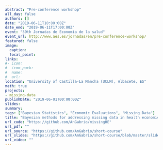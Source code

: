```yaml
---
abstract: "Pre-conference workshop"
all_day: false
authors: []
date: "2019-06-11T10:00:00Z"
date_end: "2019-06-11T17:00:00Z"
event: "39th Jornadas de Economia de la salud"
event_url: http://www.aes.es/jornadas/en/pre-conference-workshop/
featured: false
image:
  caption: 
  focal_point: 
links:
#- icon: 
#  icon_pack: 
#  name: 
#  url:
location: "University of Castilla-La Mancha (UCLM), Albacete, ES"
math: true
projects:
- missing-data
publishDate: "2019-06-01T00:00:00Z"
slides: 
summary: 
tags: ["Bayesian Statistics", "Economic Evaluations", "Missing Data"]
title: "Bayesian methods for addressing missing data in health economic evaluations"
url_code: "https://github.com/AnGabrio/missingHE"
url_pdf: ""
url_source: "https://github.com/AnGabrio/short-course"
url_slides: "https://github.com/AnGabrio/short-course/blob/master/slides/workshop-knitr.pdf"
url_video: ""
---
```





